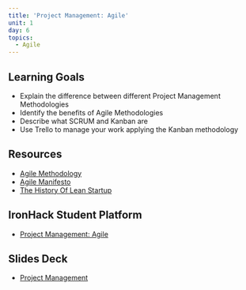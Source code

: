 ```yaml
---
title: 'Project Management: Agile'
unit: 1
day: 6
topics:
  - Agile
---
```


## Learning Goals
- Explain the difference between different Project Management Methodologies
- Identify the benefits of Agile Methodologies
- Describe what SCRUM and Kanban are
- Use Trello to manage your work applying the Kanban methodology

## Resources
- [Agile Methodology](http://agilemethodology.org/)
- [Agile Manifesto](http://agilemanifesto.org/)
- [The History Of Lean Startup](http://www.salimvirani.com/the-history-of-leanstartup-and-how-to-make-sense-of-it-all/)

## IronHack Student Platform
- [Project Management: Agile](http://learn.ironhack.com/#/learning_unit/7031)

## Slides Deck
- [Project Management](https://drive.google.com/open?id=1K2Sm-5QGE6OfJSqcizXArEqrcCzO7P3Ibf3HwshHeLs)
